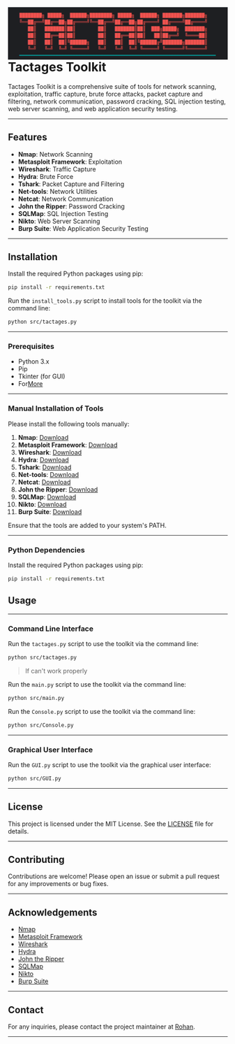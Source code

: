 
<img src="assets/image.png" alt="Tactages" width="4000" height="120" align="right">

---
# Tactages Toolkit

Tactages Toolkit is a comprehensive suite of tools for network scanning, exploitation, traffic capture, brute force attacks, packet capture and filtering, network communication, password cracking, SQL injection testing, web server scanning, and web application security testing.

---
## Features

- **Nmap**: Network Scanning
- **Metasploit Framework**: Exploitation
- **Wireshark**: Traffic Capture
- **Hydra**: Brute Force
- **Tshark**: Packet Capture and Filtering
- **Net-tools**: Network Utilities
- **Netcat**: Network Communication
- **John the Ripper**: Password Cracking
- **SQLMap**: SQL Injection Testing
- **Nikto**: Web Server Scanning
- **Burp Suite**: Web Application Security Testing

---

## Installation

Install the required Python packages using pip:

```bash
pip install -r requirements.txt
```
Run the `install_tools.py` script to install tools for the toolkit via the command line:

```bash
python src/tactages.py
```

---

### Prerequisites

- Python 3.x
- Pip
- Tkinter (for GUI)
- For[More](requirements.txt)

---

### Manual Installation of Tools

Please install the following tools manually:

1. **Nmap**: [Download](https://nmap.org/download.html)
2. **Metasploit Framework**: [Download](https://docs.metasploit.com/docs/using-metasploit/getting-started/nightly-installers.html)
3. **Wireshark**: [Download](https://www.wireshark.org/download.html)
4. **Hydra**: [Download](https://github.com/vanhauser-thc/thc-hydra)
5. **Tshark**: [Download](https://www.wireshark.org/download.html)
6. **Net-tools**: [Download](https://sourceforge.net/projects/net-tools/)
7. **Netcat**: [Download](https://eternallybored.org/misc/netcat/)
8. **John the Ripper**: [Download](https://www.openwall.com/john/)
9. **SQLMap**: [Download](https://sqlmap.org/)
10. **Nikto**: [Download](https://cirt.net/Nikto2)
11. **Burp Suite**: [Download](https://portswigger.net/burp/communitydownload)

Ensure that the tools are added to your system's PATH.

---

### Python Dependencies

Install the required Python packages using pip:

```bash
pip install -r requirements.txt
```

## Usage

---

### Command Line Interface

Run the `tactages.py` script to use the toolkit via the command line:

```bash
python src/tactages.py
```
>If can't work properly

Run the `main.py` script to use the toolkit via the command line:

```bash
python src/main.py
```


Run the `Console.py` script to use the toolkit via the command line:

```bash
python src/Console.py
``` 

---

### Graphical User Interface

Run the `GUI.py` script to use the toolkit via the graphical user interface:

```bash
python src/GUI.py
```

---
## License

This project is licensed under the MIT License. See the [LICENSE](LICENSE) file for details.

---
## Contributing

Contributions are welcome! Please open an issue or submit a pull request for any improvements or bug fixes.

---

## Acknowledgements

- [Nmap](https://nmap.org/)
- [Metasploit Framework](https://www.metasploit.com/)
- [Wireshark](https://www.wireshark.org/)
- [Hydra](https://github.com/vanhauser-thc/thc-hydra)
- [John the Ripper](https://www.openwall.com/john/)
- [SQLMap](https://sqlmap.org/)
- [Nikto](https://cirt.net/Nikto2)
- [Burp Suite](https://portswigger.net/burp)

---

## Contact

For any inquiries, please contact the project maintainer at [Rohan](mailto:rohannaagar666@outlook.com).

---
